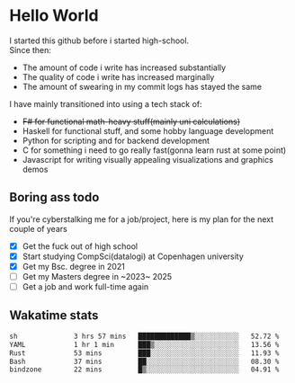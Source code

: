# Hello World

I started this github before i started high-school.  
Since then:
- The amount of code i write has increased substantially
- The quality of code i write has increased marginally
- The amount of swearing in my commit logs has stayed the same

I have mainly transitioned into using a tech stack of:
- ~~F# for functional math-heavy stuff(mainly uni calculations)~~
- Haskell for functional stuff, and some hobby language development
- Python for scripting and for backend development
- C for something i need to go really fast(gonna learn rust at some point)
- Javascript for writing visually appealing visualizations and graphics demos

## Boring ass todo
If you're cyberstalking me for a job/project, here is my plan for the next couple of years
- [x] Get the fuck out of high school
- [x] Start studying CompSci(datalogi) at Copenhagen university
- [x] Get my Bsc. degree in 2021
- [ ] Get my Masters degree in ~2023~ 2025
- [ ] Get a job and work full-time again

## Wakatime stats
<!--START_SECTION:waka-->

```txt
sh              3 hrs 57 mins   █████████████▒░░░░░░░░░░░   52.72 %
YAML            1 hr 1 min      ███▒░░░░░░░░░░░░░░░░░░░░░   13.56 %
Rust            53 mins         ███░░░░░░░░░░░░░░░░░░░░░░   11.93 %
Bash            37 mins         ██░░░░░░░░░░░░░░░░░░░░░░░   08.30 %
bindzone        22 mins         █▒░░░░░░░░░░░░░░░░░░░░░░░   04.91 %
```

<!--END_SECTION:waka-->
